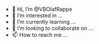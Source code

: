 - 👋 Hi, I’m @VBOlafRappe
- 👀 I’m interested in ...
- 🌱 I’m currently learning ...
- 💞️ I’m looking to collaborate on ...
- 📫 How to reach me ...

<!---
VBOlafRappe/VBOlafRappe is a ✨ special ✨ repository because its `README.md` (this file) appears on your GitHub profile.
You can click the Preview link to take a look at your changes.
--->
